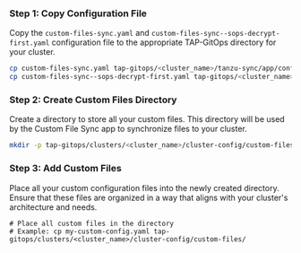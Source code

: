 
### Step 1: Copy Configuration File
Copy the `custom-files-sync.yaml` and `custom-files-sync--sops-decrypt-first.yaml` configuration file to the appropriate TAP-GitOps directory for your cluster.

```bash
cp custom-files-sync.yaml tap-gitops/<cluster_name>/tanzu-sync/app/config/.tanzu-managed/
cp custom-files-sync--sops-decrypt-first.yaml tap-gitops/<cluster_name>/tanzu-sync/app/config/.tanzu-managed/
```

### Step 2: Create Custom Files Directory
Create a directory to store all your custom files. This directory will be used by the Custom File Sync app to synchronize files to your cluster.

```bash
mkdir -p tap-gitops/clusters/<cluster_name>/cluster-config/custom-files
```

### Step 3: Add Custom Files
Place all your custom configuration files into the newly created directory. Ensure that these files are organized in a way that aligns with your cluster's architecture and needs.

```plaintext
# Place all custom files in the directory
# Example: cp my-custom-config.yaml tap-gitops/clusters/<cluster_name>/cluster-config/custom-files/
```